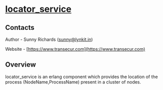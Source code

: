 # [locator_service](https://www.transecur.com)

## Contacts

Author - Sunny Richards  ([sunny@lynkit.in](mailto:sunny@lynkit.in))

Website - [https://www.transecur.com](https://www.transecur.com)

## Overview

locator_service is an erlang component which provides the location of the process (NodeName,ProcessName) present in a cluster of nodes.
